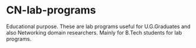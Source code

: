 # CN-lab-programs
Educational purpose.
These are lab programs useful for U.G.Graduates and also Networking domain researchers.
Mainly for B.Tech students for lab programs.
